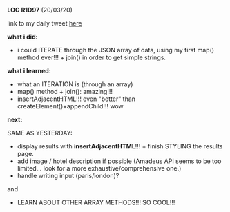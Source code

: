 **LOG R1D97** (20/03/20)

link to my daily tweet [here](https://twitter.com/Nightcoder2/status/1240915011133980673)

**what i did:**

- i could ITERATE through the JSON array of data, using my first map() method ever!!! + join() in order to get simple strings.

**what i learned:**

- what an ITERATION is (through an array)
- map() method + join(): amazing!!!
- insertAdjacentHTML!!! even "better" than createElement()+appendChild!!! wow

**next:**

SAME AS YESTERDAY:
- display results with **insertAdjacentHTML**!!! + finish STYLING the results page.
- add image / hotel description if possible (Amadeus API seems to be too limited... look for a more exhaustive/comprehensive one.)
- handle writing input (paris/london)?

and

- LEARN ABOUT OTHER ARRAY METHODS!!! SO COOL!!!
